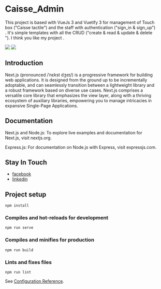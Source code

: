 
# Caisse_Admin

This project is based with VueJs 3 and Vuetify 3  for management of Touch box ("Caisse tactile") and the staff with authentication 
("sign_in & sign_up") . It's simple templates with all the CRUD ("create & read & update & delete "). 
I think you like my project .


<a href="https://marketplace.visualstudio.com/items?itemName=iJS.reactnextjssnippets"><img src="https://vsmarketplacebadge.apphb.com/installs-short/iJS.reactnextjssnippets.svg?style=for-the-badge&colorA=85bf00&colorB=679400&label=DOWNLOADS"/></a> <a href="https://code.visualstudio.com/updates/v1_25"><img src="https://vsmarketplacebadge.apphb.com/rating-star/iJS.reactnextjssnippets.svg?style=for-the-badge&colorA=38B8F0&colorB=3726A6"/></a> 


## Introduction
Next.js (pronounced /ˈnɛkst dʒeɪ/) is a progressive framework for building web applications. It is designed from the ground up to be incrementally adoptable, and can seamlessly transition between a lightweight library and a robust framework based on diverse use cases. Next.js comprises a versatile core library that emphasizes the view layer, along with a thriving ecosystem of auxiliary libraries, empowering you to manage intricacies in expansive Single-Page Applications.

## Documentation

Next.js and Node.js:
To explore live examples and documentation for Next.js, visit nextjs.org.

Express.js: For documentation on Node.js with Express, visit expressjs.com.

##  Stay In Touch
- [facebook](https://www.facebook.com/sabri.jammoussi.9)
- [linkedin](https://www.linkedin.com/in/jammoussi-sabri-488005286/)


## Project setup
```
npm install
```

### Compiles and hot-reloads for development
```
npm run serve
```

### Compiles and minifies for production
```
npm run build
```

### Lints and fixes files
```
npm run lint
```


See [Configuration Reference](https://cli.vuejs.org/config/).
